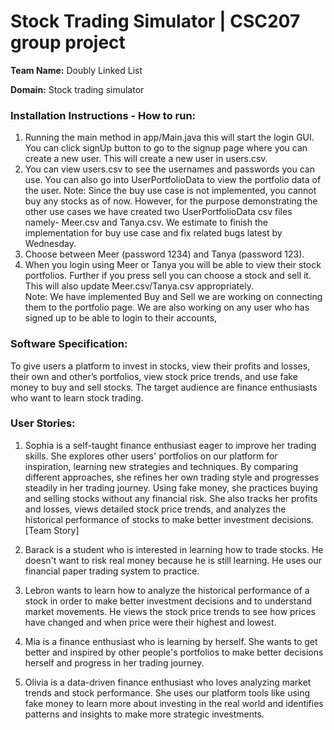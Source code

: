 # Stock Trading Simulator | CSC207 group project

**Team Name:** Doubly Linked List

**Domain:** Stock trading simulator

### Installation Instructions - How to run:
1. Running the main method in app/Main.java this will start the login GUI. You can click signUp button to go to the signup page where you can create a new user. This will create a new user in users.csv.
2. You can view users.csv to see the usernames and passwords you can use. You can also go into UserPortfolioData to view the portfolio data of the user.
Note: Since the buy use case is not implemented, you cannot buy any stocks as of now. However, for the purpose demonstrating the other use cases we have created two UserPortfolioData csv files namely- Meer.csv and Tanya.csv. We estimate to finish the implementation for buy use case and fix related bugs latest by Wednesday.
3. Choose between Meer (password 1234) and Tanya (password 123).
4. When you login using Meer or Tanya you will be able to view their stock portfolios. Further if you press sell you can choose a stock and sell it. This will also update Meer.csv/Tanya.csv appropriately.  
Note: We have implemented Buy and Sell we are working on connecting them to the portfolio page. We are also working on any user who has signed up to be able to login to their accounts,  

### **Software Specification:**
To give users a platform to invest in stocks, view their profits and losses, their own and other’s portfolios, view stock price trends, and use fake money to buy and sell stocks. The target audience are finance enthusiasts who want to learn stock trading. 

### **User Stories:**
1. Sophia is a self-taught finance enthusiast eager to improve her trading skills. She explores other users' portfolios on our platform for inspiration, learning new strategies and techniques. By comparing different approaches, she refines her own trading style and progresses steadily in her trading journey. Using fake money, she practices buying and selling stocks without any financial risk. She also tracks her profits and losses, views detailed stock price trends, and analyzes the historical performance of stocks to make better investment decisions. [Team Story]

2. Barack is a student who is interested in learning how to trade stocks. He doesn't want to risk real money because he is still learning. He uses our financial paper trading system to practice.

3. Lebron wants to learn how to analyze the historical performance of a stock in order to make better investment decisions and to understand market movements. He views the stock price trends to see how prices have changed and when price were their highest and lowest.

4. Mia is a finance enthusiast who is learning by herself. She wants to get better and inspired by other people's portfolios to make better decisions herself and progress in her trading journey.

5. Olivia is a data-driven finance enthusiast who loves analyzing market trends and stock performance. She uses our platform tools like using fake money to learn more about investing in the real world and identifies patterns and insights to make more strategic investments.


